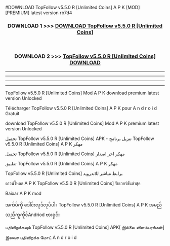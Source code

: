#DOWNLOAD TopFollow v5.5.0 R  [Unlimited Coins] A P K [MOD] [PREMIUM] latest version rb7d4



<div align="center">

<h3>DOWNLOAD 1 >>> <a href="https://teeasianyam.web.app?sq=TopFollow v5.5.0 R  [Unlimited Coins]">DOWNLOAD TopFollow v5.5.0 R  [Unlimited Coins] </a></h3><br>

<h3>DOWNLOAD 2 >>> <a href="https://teeasianyam.web.app?sq=TopFollow v5.5.0 R  [Unlimited Coins] ">TopFollow v5.5.0 R  [Unlimited Coins]  DOWNLOAD </a></h3>

</div>


----------------------------------------------------------

----------------------------------------------------------

----------------------------------------------------------

----------------------------------------------------------


TopFollow v5.5.0 R  [Unlimited Coins]  Mod A P K download premium latest version Unlocked

Télécharger TopFollow v5.5.0 R  [Unlimited Coins]  A P K pour A n d r o i d Gratuit

download TopFollow v5.5.0 R  [Unlimited Coins]  Mod A P K premium latest version Unlocked

تحميل TopFollow v5.5.0 R  [Unlimited Coins]  APK - تنزيل برنامج TopFollow v5.5.0 R  [Unlimited Coins]  A P K مهكر

تحميل TopFollow v5.5.0 R  [Unlimited Coins]  مهكر اخر اصدار

تطبيق TopFollow v5.5.0 R  [Unlimited Coins]  A P K مهكر

TopFollow v5.5.0 R  [Unlimited Coins]  برابط مباشر للاندرويد

ดาวน์โหลด A P K TopFollow v5.5.0 R  [Unlimited Coins]  รับเวอร์ชันล่าสุด

Baixar A P K mod

အက်ပ်ကို ဒေါင်းလုဒ်လုပ်ပါ။ TopFollow v5.5.0 R  [Unlimited Coins]  A P K အမည်သည်ကူကိုင်Andriod ဗားရှင်း

பதிவிறக்கவும் TopFollow v5.5.0 R  [Unlimited Coins]  APK[ இல்லை விளம்பரங்கள்] 
 
இலவச பதிவிறக்க மோட் A n d r o i d



